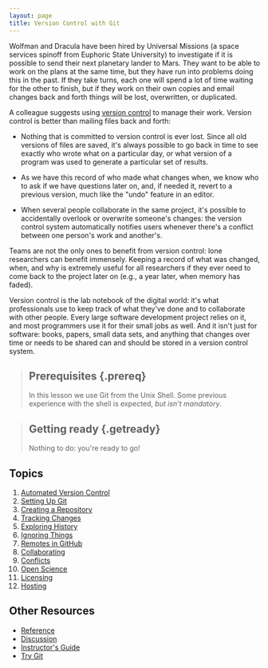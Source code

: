 ```yaml
---
layout: page
title: Version Control with Git
---
```


Wolfman and Dracula have been hired by Universal Missions (a space
services spinoff from Euphoric State University) to investigate if it
is possible to send their next planetary lander to Mars.  They want to
be able to work on the plans at the same time, but they have run into
problems doing this in the past.  If they take turns, each one will
spend a lot of time waiting for the other to finish, but if they work
on their own copies and email changes back and forth things will be
lost, overwritten, or duplicated.

A colleague suggests using [version control](reference.html#version-control) to
manage their work. Version control is better than mailing files back and forth:

*   Nothing that is committed to version control is ever lost. Since all old
    versions of files are saved, it's always possible to go back in time to see
    exactly who wrote what on a particular day, or what version of a program
    was used to generate a particular set of results.

*   As we have this record of who made what changes when, we know who to ask
    if we have questions later on, and, if needed it, revert to a previous
    version, much like the "undo" feature in an editor.

*   When several people collaborate in the same project, it's possible to
    accidentally overlook or overwrite someone's changes: the version control
    system automatically notifies users whenever there's a conflict between one
    person's work and another's.

Teams are not the only ones to benefit from version control: lone
researchers can benefit immensely.  Keeping a record of what was
changed, when, and why is extremely useful for all researchers if they
ever need to come back to the project later on (e.g., a year later,
when memory has faded).

Version control is the lab notebook of the digital world: it's what
professionals use to keep track of what they've done and to
collaborate with other people.  Every large software development
project relies on it, and most programmers use it for their small jobs
as well.  And it isn't just for software: books,
papers, small data sets, and anything that changes over time or needs
to be shared can and should be stored in a version control system.

> ## Prerequisites {.prereq}
>
> In this lesson we use Git from the Unix Shell.
> Some previous experience with the shell is expected,
> *but isn't mandatory*.

> ## Getting ready {.getready}
>
> Nothing to do: you're ready to go!

## Topics

1.  [Automated Version Control](01-basics.html)
2.  [Setting Up Git](02-setup.html)
3.  [Creating a Repository](03-create.html)
4.  [Tracking Changes](04-changes.html)
5.  [Exploring History](05-history.html)
6.  [Ignoring Things](06-ignore.html)
7.  [Remotes in GitHub](07-github.html)
8.  [Collaborating](08-collab.html)
9.  [Conflicts](09-conflict.html)
10. [Open Science](10-open.html)
11. [Licensing](11-licensing.html)
12. [Hosting](12-hosting.html)

## Other Resources

*   [Reference](reference.html)
*   [Discussion](discussion.html)
*   [Instructor's Guide](instructors.html)
*   [Try Git](https://try.github.io/levels/1/challenges/1)
